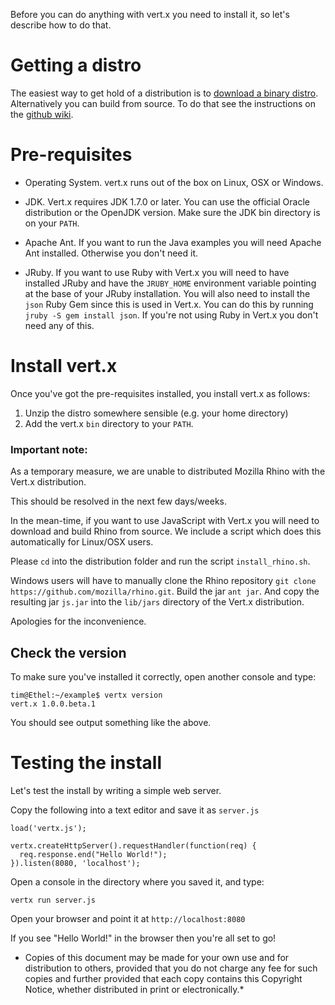 Before you can do anything with vert.x you need to install it, so let's describe how to do that.

# Getting a distro

The easiest way to get hold of a distribution is to [download a binary distro](downloads.html).
Alternatively you can build from source. To do that see the instructions on the [github wiki](https://github.com/purplefox/vert.x/wiki).

# Pre-requisites

* Operating System. vert.x runs out of the box on Linux, OSX or Windows.

* JDK. Vert.x requires JDK 1.7.0 or later. You can use the official Oracle distribution or the OpenJDK version. Make sure the JDK bin directory is on your `PATH`.

* Apache Ant. If you want to run the Java examples you will need Apache Ant installed. Otherwise you don't need it.

* JRuby. If you want to use Ruby with Vert.x you will need to have installed JRuby and have the `JRUBY_HOME` environment variable pointing at the base of your JRuby installation. You will also need to install the `json` Ruby Gem since this is used in Vert.x. You can do this by running `jruby -S gem install json`. If you're not using Ruby in Vert.x you don't need any of this.

# Install vert.x

Once you've got the pre-requisites installed, you install vert.x as follows:

1. Unzip the distro somewhere sensible (e.g. your home directory)
2. Add the vert.x `bin` directory to your `PATH`.

### Important note:

As a temporary measure, we are unable to distributed Mozilla Rhino with the Vert.x distribution.

This should be resolved in the next few days/weeks.

In the mean-time, if you want to use JavaScript with Vert.x you will need to download and build Rhino from source. We include a script which does this automatically for Linux/OSX users.

Please `cd` into the distribution folder and run the script `install_rhino.sh`.

Windows users will have to manually clone the Rhino repository `git clone https://github.com/mozilla/rhino.git`. Build the jar `ant jar`. And copy the resulting jar `js.jar` into the `lib/jars` directory of the Vert.x distribution.

Apologies for the inconvenience.

## Check the version

To make sure you've installed it correctly, open another console and type:

    tim@Ethel:~/example$ vertx version
    vert.x 1.0.0.beta.1

You should see output something like the above.

# Testing the install

Let's test the install by writing a simple web server.

Copy the following into a text editor and save it as `server.js`

    load('vertx.js');

    vertx.createHttpServer().requestHandler(function(req) {
      req.response.end("Hello World!");
    }).listen(8080, 'localhost');

Open a console in the directory where you saved it, and type:

    vertx run server.js

Open your browser and point it at `http://localhost:8080`

If you see "Hello World!" in the browser then you're all set to go!

* Copies of this document may be made for your own use and for distribution to others, provided that you do not charge any fee for such copies and further provided that each copy contains this Copyright Notice, whether distributed in print or electronically.*

